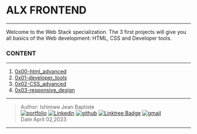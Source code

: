 # ALX FRONTEND
---

Welcome to the Web Stack specialization. The 3 first projects will give you all basics of the Web development: HTML, CSS and Developer tools.


### CONTENT
---
1. [0x00-html_advanced](https://github.com/hbapte/alx-frontend/tree/main/0x00-html_advanced)
2. [0x01-developer_tools](https://github.com/hbapte/alx-frontend/tree/main/0x01-developer_tools)
3. [0x02-CSS_advanced](https://github.com/hbapte/alx-frontend/tree/main/0x02-CSS_advanced)
4. [0x03-responsive_design](https://github.com/hbapte/alx-frontend/tree/main/0x03-responsive_design)  




***

> Author: Ishimwe Jean Baptiste  <br>
[![portfolio](https://img.shields.io/badge/Portfolio-5340ff?style=for-the-badge&logo=Google-chrome&logoColor=white)](https://hbapte.vercel.app/)
[![Linkedin](https://img.shields.io/badge/linkedin-0A66C2?style=for-the-badge&logo=linkedin&logoColor=white)](https://www.linkedin.com/in/hbapte)
[![github](https://img.shields.io/badge/GitHub-000000?style=for-the-badge&logo=GitHub&logoColor=white)](https://github.com/hbapte)
[![Linktree Badge](https://img.shields.io/badge/Linktree-hbapte-green)](https://www.linktr.ee/hbapte)
[![gmail](https://img.shields.io/badge/Gmail-D14836?style=for-the-badge&logo=Gmail&logoColor=white)](mailto:ijbapte@gmail.com)<br>
> Date April 02,2023

***